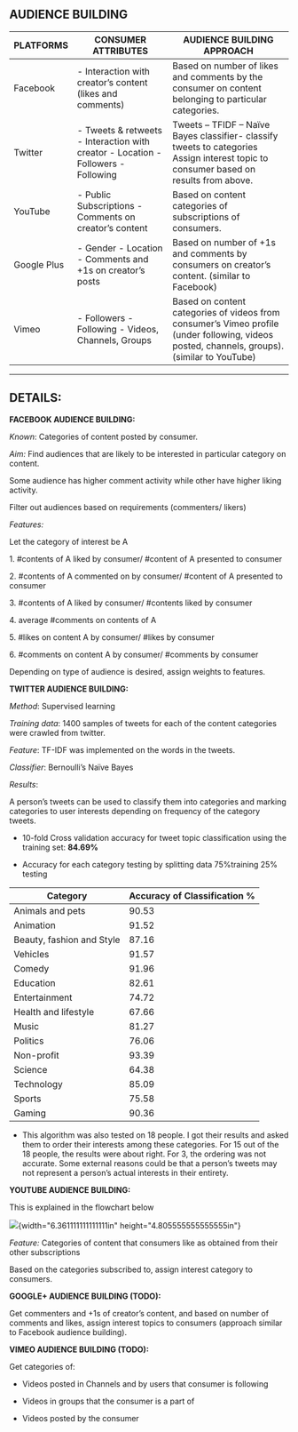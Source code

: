 **AUDIENCE BUILDING**
-------------------------------------------------------------------------------------------------------------------------------------------------------------------------------------------------------
  **PLATFORMS**  | **CONSUMER ATTRIBUTES**| **AUDIENCE BUILDING APPROACH**
  ---------------| -------------------------------------------------------------| ------------------------------
  Facebook       | -   Interaction with creator’s content (likes and comments)  | Based on number of likes and comments by the consumer on content belonging to particular categories.
  Twitter       |  -  Tweets & retweets  -   Interaction with creator  -   Location  -   Followers -   Following | Tweets – TFIDF – Naïve Bayes classifier- classify tweets to categories                                 Assign interest topic to consumer based on results from above.
  YouTube       |   - Public Subscriptions  -   Comments on creator’s content   | Based on content categories of subscriptions of consumers.
  Google Plus   |  -   Gender  -   Location -   Comments and +1s on creator’s posts |Based on number of +1s and comments by consumers on creator’s content. (similar to Facebook)
  Vimeo         |  -   Followers    -   Following      -   Videos, Channels, Groups | Based on content categories of videos from consumer’s Vimeo profile (under following, videos posted, channels, groups). (similar to YouTube)
 
  -------------------------------------------------------------------------------------------------------------------------------------------------------------------------------------------------------

**DETAILS:**
-----------------------------------------------------------------------------
**FACEBOOK AUDIENCE BUILDING:**

*Known*: Categories of content posted by consumer.

*Aim:* Find audiences that are likely to be interested in particular
category on content.

Some audience has higher comment activity while other have higher liking
activity.

Filter out audiences based on requirements (commenters/ likers)

*Features:*

Let the category of interest be A

1\. \#contents of A liked by consumer/ \#content of A presented to
consumer

2\. \#contents of A commented on by consumer/ \#content of A presented to
consumer

3\. \#contents of A liked by consumer/ \#contents liked by consumer

4\. average \#comments on contents of A

5\. \#likes on content A by consumer/ \#likes by consumer

6\. \#comments on content A by consumer/ \#comments by consumer

Depending on type of audience is desired, assign weights to features.

**TWITTER AUDIENCE BUILDING:**

*Method*: Supervised learning

*Training data*: 1400 samples of tweets for each of the content
categories were crawled from twitter.

*Feature*: TF-IDF was implemented on the words in the tweets.

*Classifier*: Bernoulli’s Naïve Bayes

*Results*:

A person’s tweets can be used to classify them into categories and
marking categories to user interests depending on frequency of the
category tweets.

-   10-fold Cross validation accuracy for tweet topic classification
    using the training set: **84.69%**

-   Accuracy for each category testing by splitting data 75%training 25%
    testing

  **Category**               |**Accuracy of Classification %**
  ---------------------------| ----------------------------------
  Animals and pets          | 90.53
  Animation                 | 91.52
  Beauty, fashion and Style | 87.16
  Vehicles                  | 91.57
  Comedy                    | 91.96
  Education                 | 82.61
  Entertainment             | 74.72
  Health and lifestyle      | 67.66
  Music                     | 81.27
  Politics                  | 76.06
  Non-profit                | 93.39
  Science                   | 64.38
  Technology                | 85.09
  Sports                    | 75.58
  Gaming                    | 90.36

-   This algorithm was also tested on 18 people. I got their results and
    asked them to order their interests among these categories. For 15
    out of the 18 people, the results were about right. For 3, the
    ordering was not accurate. Some external reasons could be that a
    person’s tweets may not represent a person’s actual interests in
    their entirety.

**YOUTUBE AUDIENCE BUILDING:**

This is explained in the flowchart below

![](media/image1.png){width="6.361111111111111in"
height="4.805555555555555in"}

*Feature:* Categories of content that consumers like as obtained from
their other subscriptions

Based on the categories subscribed to, assign interest category to
consumers.

**GOOGLE+ AUDIENCE BUILDING (TODO):**

Get commenters and +1s of creator’s content, and based on number of
comments and likes, assign interest topics to consumers (approach
similar to Facebook audience building).

**VIMEO AUDIENCE BUILDING (TODO):**

Get categories of:

-   Videos posted in Channels and by users that consumer is following

-   Videos in groups that the consumer is a part of

-   Videos posted by the consumer


